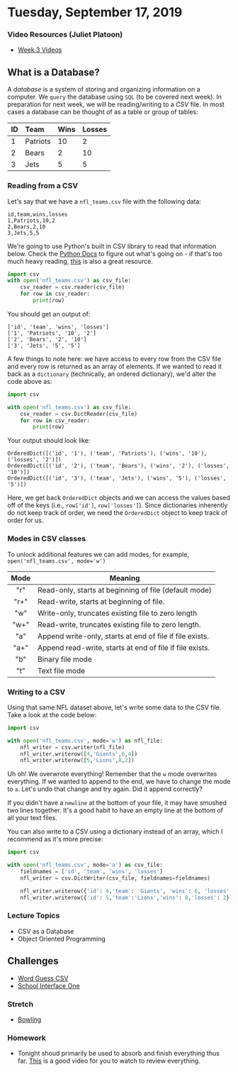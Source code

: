 Tuesday, September 17, 2019
=====================
### Video Resources (Juliet Platoon)
- [Week 3 Videos](https://www.youtube.com/playlist?list=PLu0CiQ7bzwERYl9BQgqCObTzijFbd73Oe)

## What is a Database?
A _database_ is a system of storing and organizing information on a computer. We `query` the database using `SQL` (to be covered next week). In preparation for next week, we will be reading/writing to a _CSV_ file. In most cases a database can be thought of as a table or group of tables:

| ID | Team     | Wins  | Losses   |
|:---|:-------- |:------|:---------|
| 1  | Patriots | 10    | 2        |
| 2  | Bears    | 2     | 10       |
| 3  | Jets     | 5     | 5        |


### Reading from a CSV
Let's say that we have a `nfl_teams.csv` file with the following data:
```
id,team,wins,losses
1,Patriots,10,2
2,Bears,2,10
3,Jets,5,5
```

We're going to use Python's built in CSV library to read that information below. Check the [Python Docs](https://docs.python.org/3/library/csv.html) to figure out what's going on - if that's too much heavy reading, [this](https://realpython.com/python-csv/) is also a great resource.

```python
import csv
with open('nfl_teams.csv') as csv_file:
    csv_reader = csv.reader(csv_file)
    for row in csv_reader:
        print(row)
```

You should get an output of:
```
['id', 'team', 'wins', 'losses']
['1', 'Patriots', '10', '2']
['2', 'Bears', '2', '10']
['3', 'Jets', '5', '5']
```

A few things to note here: we have access to every row from the CSV file and every row is returned as an array of elements. If we wanted to read it back as a `dictionary` (technically, an ordered dictionary), we'd alter the code above as:

```python
import csv

with open('nfl_teams.csv') as csv_file:
    csv_reader = csv.DictReader(csv_file)
    for row in csv_reader:
        print(row)
```

Your output should look like:

```
OrderedDict([('id', '1'), ('team', 'Patriots'), ('wins', '10'), ('losses', '2')])
OrderedDict([('id', '2'), ('team', 'Bears'), ('wins', '2'), ('losses', '10')])
OrderedDict([('id', '3'), ('team', 'Jets'), ('wins', '5'), ('losses', '5')])
```

Here, we get back `OrderedDict` objects and we can access the values based off of the keys (i.e., `row['id']`, `row['losses']`). Since dictionaries inherently do not keep track of order, we need the `OrderedDict` object to keep track of order for us.

### Modes in CSV classes
To unlock additional features we can add modes, for example, `open('nfl_teams.csv', mode='w')`

|Mode |  Meaning
|:---:|-----------------------------------------------------------|
|"r"  |  Read-only, starts at beginning of file  (default mode)   |
|"r+" |  Read-write, starts at beginning of file.                 |
|"w"  |  Write-only, truncates existing file to zero length       |
|"w+" |  Read-write, truncates existing file to zero length.      |
|"a"  |  Append write-only, starts at end of file if file exists. |
|"a+" |  Append read-write, starts at end of file if file exists. |
|"b"  |  Binary file mode                                         |
|"t"  |  Text file mode                                           |
### Writing to a CSV
Using that same NFL dataset above, let's write some data to the CSV file. Take a look at the code below:

```python
import csv

with open('nfl_teams.csv', mode='w') as nfl_file:
    nfl_writer = csv.writer(nfl_file)
    nfl_writer.writerow([4,'Giants',6,4])
    nfl_writer.writerow([5,'Lions',8,2])
```

Uh oh! We overwrote everything! Remember that the `w` mode overwrites everything. If we wanted to append to the end, we have to change the mode to `a`. Let's undo that change and try again. Did it append correctly?

If you didn't have a `newline` at the bottom of your file, it may have smushed two lines together. It's a good habit to have an empty line at the bottom of all your text files.

You can also write to a CSV using a dictionary instead of an array, which I recommend as it's more precise:

```python
import csv

with open('nfl_teams.csv', mode='a') as csv_file:
    fieldnames = ['id', 'team', 'wins', 'losses']
    nfl_writer = csv.DictWriter(csv_file, fieldnames=fieldnames)

    nfl_writer.writerow({'id': 4,'team': 'Giants', 'wins': 6, 'losses': 4})
    nfl_writer.writerow({'id': 5,'team':'Lions','wins': 8,'losses': 2})

```

### Lecture Topics
* CSV as a Database
* Object Oriented Programming


## Challenges
* [Word Guess CSV](https://github.com/julietplatoon/word-guess)
* [School Interface One](https://github.com/julietplatoon/school-interface-one)

### Stretch
* [Bowling](https://github.com/julietplatoon/bowling)


### Homework
* Tonight shoud primarily be used to absorb and finish everything thus far. [This](https://www.youtube.com/watch?v=q5uM4VKywbA) is a good video for you to watch to review everything.
